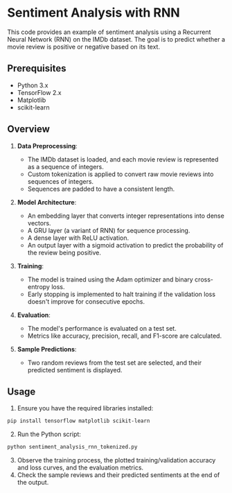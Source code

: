 
# Sentiment Analysis with RNN

This code provides an example of sentiment analysis using a Recurrent Neural Network (RNN) on the IMDb dataset. The goal is to predict whether a movie review is positive or negative based on its text.

## Prerequisites

- Python 3.x
- TensorFlow 2.x
- Matplotlib
- scikit-learn

## Overview

1. **Data Preprocessing**: 
   - The IMDb dataset is loaded, and each movie review is represented as a sequence of integers.
   - Custom tokenization is applied to convert raw movie reviews into sequences of integers.
   - Sequences are padded to have a consistent length.
   
2. **Model Architecture**: 
   - An embedding layer that converts integer representations into dense vectors.
   - A GRU layer (a variant of RNN) for sequence processing.
   - A dense layer with ReLU activation.
   - An output layer with a sigmoid activation to predict the probability of the review being positive.

3. **Training**:
   - The model is trained using the Adam optimizer and binary cross-entropy loss.
   - Early stopping is implemented to halt training if the validation loss doesn't improve for consecutive epochs.

4. **Evaluation**:
   - The model's performance is evaluated on a test set.
   - Metrics like accuracy, precision, recall, and F1-score are calculated.

5. **Sample Predictions**:
   - Two random reviews from the test set are selected, and their predicted sentiment is displayed.

## Usage

1. Ensure you have the required libraries installed:

```bash
pip install tensorflow matplotlib scikit-learn
```

2. Run the Python script:

```bash
python sentiment_analysis_rnn_tokenized.py
```

3. Observe the training process, the plotted training/validation accuracy and loss curves, and the evaluation metrics.
4. Check the sample reviews and their predicted sentiments at the end of the output.
